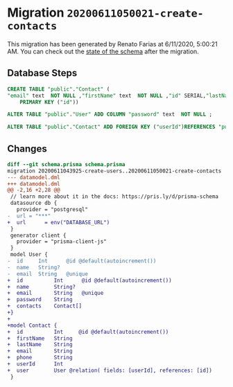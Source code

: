 # Migration `20200611050021-create-contacts`

This migration has been generated by Renato Farias at 6/11/2020, 5:00:21 AM.
You can check out the [state of the schema](./schema.prisma) after the migration.

## Database Steps

```sql
CREATE TABLE "public"."Contact" (
"email" text  NOT NULL ,"firstName" text  NOT NULL ,"id" SERIAL,"lastName" text  NOT NULL ,"phone" text  NOT NULL ,"userId" integer  NOT NULL ,
    PRIMARY KEY ("id"))

ALTER TABLE "public"."User" ADD COLUMN "password" text  NOT NULL ;

ALTER TABLE "public"."Contact" ADD FOREIGN KEY ("userId")REFERENCES "public"."User"("id") ON DELETE CASCADE  ON UPDATE CASCADE
```

## Changes

```diff
diff --git schema.prisma schema.prisma
migration 20200611043925-create-users..20200611050021-create-contacts
--- datamodel.dml
+++ datamodel.dml
@@ -2,16 +2,28 @@
 // learn more about it in the docs: https://pris.ly/d/prisma-schema
 datasource db {
   provider = "postgresql"
-  url = "***"
+  url      = env("DATABASE_URL")
 }
 generator client {
   provider = "prisma-client-js"
 }
 model User {
-  id     Int      @id @default(autoincrement())
-  name   String?
-  email  String   @unique
+  id          Int      @id @default(autoincrement())
+  name        String?
+  email       String   @unique
+  password    String
+  contacts    Contact[]
+}
+
+model Contact {
+  id          Int     @id @default(autoincrement())
+  firstName   String
+  lastName    String
+  email       String
+  phone       String
+  userId      Int
+  user        User @relation( fields: [userId], references: [id])
 }
```


